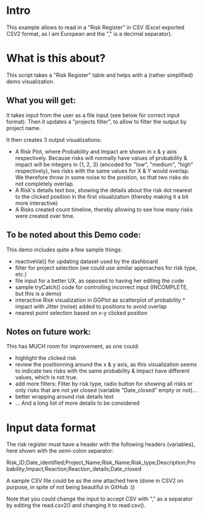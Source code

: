 # Intro
This example allows to read in a "Risk Register" in CSV (Excel exported CSV2 format, as I am European and the "," is a decimal separator).

# What is this about?

This script takes a "Risk Register" table and helps with a (rather simplified) demo visualization.

## What you will get:

It takes input from the user as a file input (see below for correct input format).
Then it updates a "projects filter", to allow to filter the output by project name.

It then creates 3 output visualizations:
* A Risk Plot, where Probability and Impact are shown in x & y axis respectively. Because risks will normally have values of probability & impact will be integers in {1, 2, 3} (encoded for "low", "medium", "high" respectively), two risks with the same values for X & Y would overlap. We therefore throw in some noise to the position, so that two risks do not completely overlap.
* A Risk's details text box, showing the details about the risk dot nearest to the clicked position in the first visualization (thereby making it a bit more interactive)
* A Risks created count timeline, thereby allowing to see how many risks were created over time.

## To be noted about this Demo code:
This demo includes quite a few sample things:
* reactiveVal() for updating dataset used by the dashboard
* filter for project selection (we could use similar approaches for risk type, etc.)
* file input for a better UX, as opposed to having her editing the code
* sample tryCatch() code for controlling incorrect input (INCOMPLETE, but this is a demo)
* interactive Risk visualization in GGPlot as scatterplot of probability * impact with Jitter (noise) added to positions to avoid overlap
* nearest point selection based on x-y clicked position

## Notes on future work:

This has MUCH room for improvement, as one could:
* highlight the clicked risk
* review the positionning around the x & y axis, as this visualization seems to indicate two risks with the same probability & impact have different values, which is not true.
* add more filters: Filter by risk type, radio button for showing all risks or only risks that are not yet closed (variable "Date_closed" empty or not)...
* better wrapping around risk details text
* ...
And a long list of more details to be considered

# Input data format
The risk register must have a header with the following headers (variables), here shown with the semi-colon separator:

Risk_ID;Date_identified;Project_Name;Risk_Name;Risk_type;Description;Probability;Impact;Reaction;Reaction_details;Date_closed

A sample CSV file could be as the one attached here (done in CSV2 on purpose, in spite of not being beautiful in GitHub :))

Note that you could change the input to accept CSV with "," as a separator by editing the read.csv2() and changing it to read.csv().
